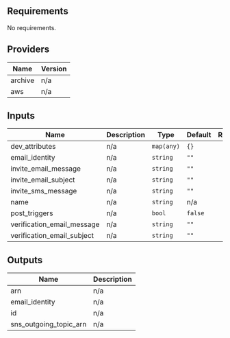 ## Requirements

No requirements.

## Providers

| Name | Version |
|------|---------|
| archive | n/a |
| aws | n/a |

## Inputs

| Name | Description | Type | Default | Required |
|------|-------------|------|---------|:--------:|
| dev\_attributes | n/a | `map(any)` | `{}` | no |
| email\_identity | n/a | `string` | `""` | no |
| invite\_email\_message | n/a | `string` | `""` | no |
| invite\_email\_subject | n/a | `string` | `""` | no |
| invite\_sms\_message | n/a | `string` | `""` | no |
| name | n/a | `string` | n/a | yes |
| post\_triggers | n/a | `bool` | `false` | no |
| verification\_email\_message | n/a | `string` | `""` | no |
| verification\_email\_subject | n/a | `string` | `""` | no |

## Outputs

| Name | Description |
|------|-------------|
| arn | n/a |
| email\_identity | n/a |
| id | n/a |
| sns\_outgoing\_topic\_arn | n/a |

